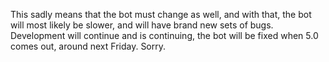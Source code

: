 
This sadly means that the bot must change as well, and with that, the bot will most likely be slower, and will have brand new sets of bugs. Development will continue and is continuing, the bot will be fixed when 5.0 comes out, around next Friday. Sorry.
